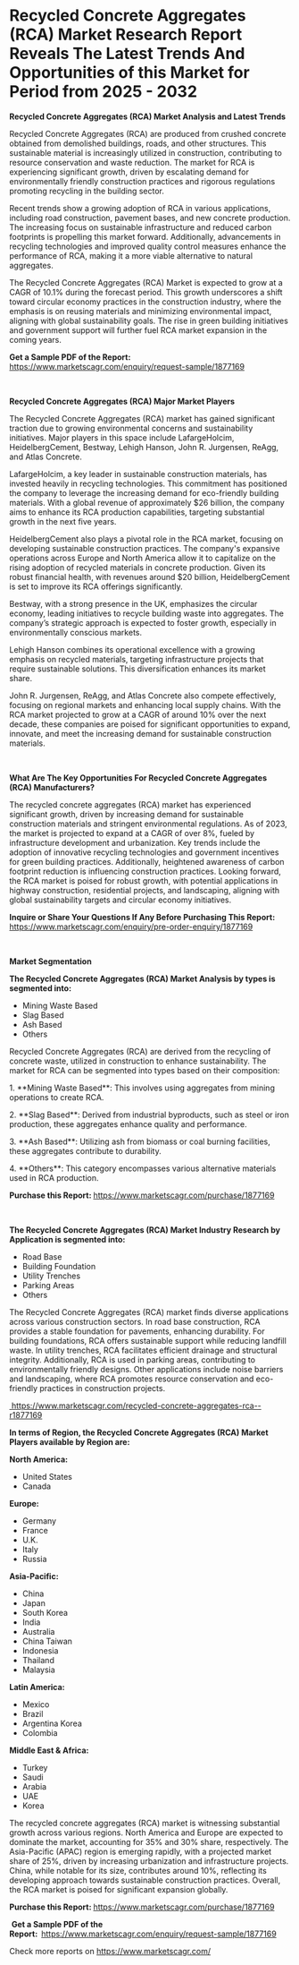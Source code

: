 <p><h1>Recycled Concrete Aggregates (RCA) Market Research Report Reveals The Latest Trends And Opportunities of this Market for Period from 2025 - 2032</h1></p><p><strong>Recycled Concrete Aggregates (RCA) Market Analysis and Latest Trends</strong></p>
<p><p>Recycled Concrete Aggregates (RCA) are produced from crushed concrete obtained from demolished buildings, roads, and other structures. This sustainable material is increasingly utilized in construction, contributing to resource conservation and waste reduction. The market for RCA is experiencing significant growth, driven by escalating demand for environmentally friendly construction practices and rigorous regulations promoting recycling in the building sector.</p><p>Recent trends show a growing adoption of RCA in various applications, including road construction, pavement bases, and new concrete production. The increasing focus on sustainable infrastructure and reduced carbon footprints is propelling this market forward. Additionally, advancements in recycling technologies and improved quality control measures enhance the performance of RCA, making it a more viable alternative to natural aggregates.</p><p>The Recycled Concrete Aggregates (RCA) Market is expected to grow at a CAGR of 10.1% during the forecast period. This growth underscores a shift toward circular economy practices in the construction industry, where the emphasis is on reusing materials and minimizing environmental impact, aligning with global sustainability goals. The rise in green building initiatives and government support will further fuel RCA market expansion in the coming years.</p></p>
<p><strong>Get a Sample PDF of the Report:&nbsp;</strong> <a href="https://www.marketscagr.com/enquiry/request-sample/1877169?utm_campaign=1868&utm_medium=2&utm_source=Github&utm_content=ia&utm_term=04022025&utm_id=recycled-concrete-aggregates-rca">https://www.marketscagr.com/enquiry/request-sample/1877169</a></p>
<p>&nbsp;</p>
<p><strong>Recycled Concrete Aggregates (RCA) Major Market Players</strong></p>
<p><p>The Recycled Concrete Aggregates (RCA) market has gained significant traction due to growing environmental concerns and sustainability initiatives. Major players in this space include LafargeHolcim, HeidelbergCement, Bestway, Lehigh Hanson, John R. Jurgensen, ReAgg, and Atlas Concrete.</p><p>LafargeHolcim, a key leader in sustainable construction materials, has invested heavily in recycling technologies. This commitment has positioned the company to leverage the increasing demand for eco-friendly building materials. With a global revenue of approximately $26 billion, the company aims to enhance its RCA production capabilities, targeting substantial growth in the next five years.</p><p>HeidelbergCement also plays a pivotal role in the RCA market, focusing on developing sustainable construction practices. The company's expansive operations across Europe and North America allow it to capitalize on the rising adoption of recycled materials in concrete production. Given its robust financial health, with revenues around $20 billion, HeidelbergCement is set to improve its RCA offerings significantly.</p><p>Bestway, with a strong presence in the UK, emphasizes the circular economy, leading initiatives to recycle building waste into aggregates. The company’s strategic approach is expected to foster growth, especially in environmentally conscious markets.</p><p>Lehigh Hanson combines its operational excellence with a growing emphasis on recycled materials, targeting infrastructure projects that require sustainable solutions. This diversification enhances its market share.</p><p>John R. Jurgensen, ReAgg, and Atlas Concrete also compete effectively, focusing on regional markets and enhancing local supply chains. With the RCA market projected to grow at a CAGR of around 10% over the next decade, these companies are poised for significant opportunities to expand, innovate, and meet the increasing demand for sustainable construction materials.</p></p>
<p>&nbsp;</p>
<p><strong>What Are The Key Opportunities For Recycled Concrete Aggregates (RCA) Manufacturers?</strong></p>
<p><p>The recycled concrete aggregates (RCA) market has experienced significant growth, driven by increasing demand for sustainable construction materials and stringent environmental regulations. As of 2023, the market is projected to expand at a CAGR of over 8%, fueled by infrastructure development and urbanization. Key trends include the adoption of innovative recycling technologies and government incentives for green building practices. Additionally, heightened awareness of carbon footprint reduction is influencing construction practices. Looking forward, the RCA market is poised for robust growth, with potential applications in highway construction, residential projects, and landscaping, aligning with global sustainability targets and circular economy initiatives.</p></p>
<p><strong>Inquire or Share Your Questions If Any Before Purchasing This Report:</strong> <a href="https://www.marketscagr.com/enquiry/pre-order-enquiry/1877169?utm_campaign=1868&utm_medium=2&utm_source=Github&utm_content=ia&utm_term=04022025&utm_id=recycled-concrete-aggregates-rca">https://www.marketscagr.com/enquiry/pre-order-enquiry/1877169</a></p>
<p>&nbsp;</p>
<p><strong>Market Segmentation</strong></p>
<p><strong>The Recycled Concrete Aggregates (RCA) Market Analysis by types is segmented into:</strong></p>
<p><ul><li>Mining Waste Based</li><li>Slag Based</li><li>Ash Based</li><li>Others</li></ul></p>
<p><p>Recycled Concrete Aggregates (RCA) are derived from the recycling of concrete waste, utilized in construction to enhance sustainability. The market for RCA can be segmented into types based on their composition: </p><p>1. **Mining Waste Based**: This involves using aggregates from mining operations to create RCA.</p><p>2. **Slag Based**: Derived from industrial byproducts, such as steel or iron production, these aggregates enhance quality and performance. </p><p>3. **Ash Based**: Utilizing ash from biomass or coal burning facilities, these aggregates contribute to durability. </p><p>4. **Others**: This category encompasses various alternative materials used in RCA production.</p></p>
<p><strong>Purchase this Report:&nbsp;</strong><a href="https://www.marketscagr.com/purchase/1877169?utm_campaign=1868&utm_medium=2&utm_source=Github&utm_content=ia&utm_term=04022025&utm_id=recycled-concrete-aggregates-rca">https://www.marketscagr.com/purchase/1877169</a></p>
<p>&nbsp;</p>
<p><strong>The Recycled Concrete Aggregates (RCA) Market Industry Research by Application is segmented into:</strong></p>
<p><ul><li>Road Base</li><li>Building Foundation</li><li>Utility Trenches</li><li>Parking Areas</li><li>Others</li></ul></p>
<p><p>The Recycled Concrete Aggregates (RCA) market finds diverse applications across various construction sectors. In road base construction, RCA provides a stable foundation for pavements, enhancing durability. For building foundations, RCA offers sustainable support while reducing landfill waste. In utility trenches, RCA facilitates efficient drainage and structural integrity. Additionally, RCA is used in parking areas, contributing to environmentally friendly designs. Other applications include noise barriers and landscaping, where RCA promotes resource conservation and eco-friendly practices in construction projects.</p></p>
<p><a href="https://www.marketscagr.com/recycled-concrete-aggregates-rca--r1877169?utm_campaign=1868&utm_medium=2&utm_source=Github&utm_content=ia&utm_term=04022025&utm_id=recycled-concrete-aggregates-rca">&nbsp;https://www.marketscagr.com/recycled-concrete-aggregates-rca--r1877169</a></p>
<p><strong>In terms of Region, the Recycled Concrete Aggregates (RCA) Market Players available by Region are:</strong></p>
<p>
    <p> <strong> North America: </strong>
        <ul>
            <li>United States</li>
            <li>Canada</li>
        </ul>
        </p> 
    <p> <strong> Europe: </strong>
        <ul>
            <li>Germany</li>
            <li>France</li>
            <li>U.K.</li>
            <li>Italy</li>
            <li>Russia</li>
        </ul>
        </p> 
    <p> <strong> Asia-Pacific: </strong>
        <ul>
            <li>China</li>
            <li>Japan</li>
            <li>South Korea</li>
            <li>India</li>
            <li>Australia</li>
            <li>China Taiwan</li>
            <li>Indonesia</li>
            <li>Thailand</li>
            <li>Malaysia</li>
        </ul>
        </p> 
    <p> <strong> Latin America: </strong>
        <ul>
            <li>Mexico</li>
            <li>Brazil</li>
            <li>Argentina Korea</li>
            <li>Colombia</li>
        </ul>
        </p> 
    <p> <strong> Middle East & Africa: </strong>
        <ul>
            <li>Turkey</li>
            <li>Saudi</li>
            <li>Arabia</li>
            <li>UAE</li>
            <li>Korea</li>
        </ul>
    </p>
    </p>
<p><p>The recycled concrete aggregates (RCA) market is witnessing substantial growth across various regions. North America and Europe are expected to dominate the market, accounting for 35% and 30% share, respectively. The Asia-Pacific (APAC) region is emerging rapidly, with a projected market share of 25%, driven by increasing urbanization and infrastructure projects. China, while notable for its size, contributes around 10%, reflecting its developing approach towards sustainable construction practices. Overall, the RCA market is poised for significant expansion globally.</p></p>
<p><strong>Purchase this Report: </strong><a href="https://www.marketscagr.com/purchase/1877169?utm_campaign=1868&utm_medium=2&utm_source=Github&utm_content=ia&utm_term=04022025&utm_id=recycled-concrete-aggregates-rca">https://www.marketscagr.com/purchase/1877169</a></p>
<p>&nbsp;<strong>Get a Sample PDF of the Report:&nbsp;&nbsp;</strong><a href="https://www.marketscagr.com/enquiry/request-sample/1877169?utm_campaign=1868&utm_medium=2&utm_source=Github&utm_content=ia&utm_term=04022025&utm_id=recycled-concrete-aggregates-rca">https://www.marketscagr.com/enquiry/request-sample/1877169</a></p>
<p><strong></strong></p>
<p>Check more reports on <a href="https://www.marketscagr.com/?utm_campaign=1868&utm_medium=2&utm_source=Github&utm_content=ia&utm_term=04022025&utm_id=recycled-concrete-aggregates-rca">https://www.marketscagr.com/</a></p>